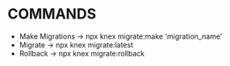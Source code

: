 # COMMANDS

* Make Migrations -> npx knex migrate:make 'migration_name'
* Migrate -> npx knex migrate:latest
* Rollback -> npx knex migrate:rollback   